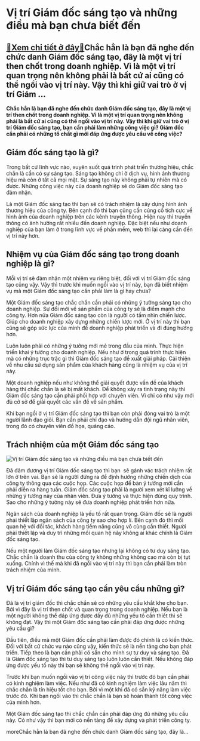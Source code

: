 Vị trí Giám đốc sáng tạo và những điều mà bạn chưa biết đến
===========================================================

[:gift:Xem chi tiết ở đây:gift:](https://hddtvn.com/vi-tri-giam-doc-sang-tao-va-nhung-dieu-ma-ban-chua-biet-den/)Chắc hẳn là bạn đã nghe đến chức danh Giám đốc sáng tạo, đây là một vị trí then chốt trong doanh nghiệp. Vì là một vị trí quan trọng nên không phải là bất cứ ai cũng có thể ngồi vào vị trí này. Vậy thì khi giữ vai trò ở vị trí Giám …
-----------------------------------------------------------------------------------------------------------------------------------------------------------------------------------------------------------------------------------------

**Chắc hẳn là bạn đã nghe đến chức danh Giám đốc sáng tạo, đây là một vị trí then chốt trong doanh nghiệp. Vì là một vị trí quan trọng nên không phải là bất cứ ai cũng có thể ngồi vào vị trí này. Vậy thì khi giữ vai trò ở vị trí Giám đốc sáng tạo, bạn cần phải làm những công việc gì? Giám đốc cần phải có những tố chất gì mới đáp ứng được yêu cầu về công việc?**



Giám đốc sáng tạo là gì?
------------------------


Trong bất cứ lĩnh vực nào, xuyên suốt quá trình phát triển thương hiệu, chắc chắn là cần có sự sáng tạo. Sáng tạo không chỉ ở dịch vụ, hình ảnh thương hiệu mà còn ở tất cả mọi mặt. Sự sáng tạo này không phải tự nhiên mà có được. Những công việc này của doanh nghiệp sẽ do Giám đốc sáng tạo đảm nhận.


Là một Giám đốc sáng tạo thì bạn sẽ có trách nhiệm là xây dựng hình ảnh thương hiệu của công ty. Bên cạnh đó thì bạn cũng cần củng cố tích cực về hình ảnh của doanh nghiệp trên các kênh truyền thông. Hiện nay thì truyền thông có ảnh hưởng rất nhiều đến doanh nghiệp. Đặc biệt nếu như doanh nghiệp của bạn làm ở trong lĩnh vực về phần mềm, web thì lại càng cần đến vị trí này hơn.


Nhiệm vụ của Giám đốc sáng tạo trong doanh nghiệp là gì?
--------------------------------------------------------


Mỗi vị trí sẽ đảm nhận một nhiệm vụ riêng biệt, đối với vị trí Giám đốc sáng tạo cũng vậy. Vậy thì trước khi muốn ngồi vào vị trí này, bạn đã biết nhiệm vụ mà một Giám đốc sáng tạo cần phải làm là gì hay chưa?


Một Giám đốc sáng tạo chắc chắn cần phải có những ý tưởng sáng tạo cho doanh nghiệp. Sự đổi mới về sản phẩm của công ty sẽ là điểm mạnh cho công ty. Hơn nữa Giám đốc sáng tạo còn là người có tầm nhìn chiến lược. Giúp cho doanh nghiệp xây dựng những chiến lược mới. Ở vị trí này thì bạn cũng sẽ góp sức lực của mình để doanh nghiệp phát triển và đi đúng hướng hơn.


Luôn luôn phải có những ý tưởng mới mẻ trong đầu của mình. Thực hiện triển khai ý tưởng cho doanh nghiệp. Nếu như ở trong quá trình thực hiện mà có những trục trặc gì thì Giám đốc sáng tạo đề xuất giải pháp. Cải thiện về nhu cầu sử dụng sản phẩm của khách hàng cũng là nhiệm vụ của vị trí này.


Một doanh nghiệp nếu như không thể giải quyết được vấn đề của khách hàng thì chắc chắn là sẽ bị mất khách. Để không xảy ra tình trạng này thì Giám đốc sáng tạo cần phải phối hợp với chuyên viên. Vì chỉ có như vậy mới đủ cở sở để giải quyết các vấn đề về sản phẩm.


Khi bạn ngồi ở vị trí Giám đốc sáng tạo thì bạn còn phải đóng vai trò là một người lãnh đạo giỏi. Bạn cần phải chỉ đạo và hướng dẫn đội ngũ nhân viên, trong đó có chuyên viên đồ họa, quảng cáo.


Trách nhiệm của một Giám đốc sáng tạo
-------------------------------------


![Vị trí Giám đốc sáng tạo và những điều mà bạn chưa biết đến](https://hddtvn.com/wp-content/uploads/2021/01/1566810039823-mo-ta-cong-viec-cua-giam-doc-sang-tao.jpg)


Đã đảm đương vị trí Giám đốc sáng tạo thì bạn  sẽ gánh vác trách nhiệm rất lớn ở trên vai. Bạn sẽ là người đứng ra để định hướng những chiến dịch của công ty thông qua các cuộc họp. Các cuộc họp để bàn ý tưởng mới cần phải diễn ra hàng tuần. Giám đốc sáng tạo phải là người xem xét kĩ lưỡng về những ý tưởng này của nhân viên. Đưa ý tưởng và thực hiện đúng quy trình. Sao cho những ý tưởng này sẽ đưa doanh nghiệp phát triển hơn nữa.


Ngân sách của doanh nghiệp là yếu tố rất quan trọng. Giám đốc sẽ là người phải thiết lập ngân sách của công ty sao cho hợp lí. Bên cạnh đó thì mối quan hệ với đối tác, khách hàng tiềm năng cũng vô cùng cần thiết. Người phải thiết lập và duy trì những mối quan hệ này không ai khác chính là Giám đốc sáng tạo.


Nếu một người làm Giám đốc sáng tạo nhưng lại không có tư duy sáng tạo. Chắc chắn là doanh thu của công ty không những không cao mà còn bị tụt xuống. Chính vì thế mà khi đã ngồi vào vị trí này thì bạn cần phải làm tròn trách nhiệm của mình.


Vị trí Giám đốc sáng tạo cần yêu cầu những gì?
----------------------------------------------


Đã là vị trí giám đốc thì chắc chắn sẽ có những yêu cầu khắt khe cho bạn. Bởi vì đây là vị trí then chốt và quan trọng trong doanh nghiệp. Nếu bạn là một người không thể đáp ứng được đầy đủ những yếu tố cần thiết thì sẽ không đạt. Vậy thì một Giám đốc sáng tạo cần phải đáp ứng được những yêu cầu gì?


Đầu tiên, điều mà một Giám đốc cần phải làm được đó chính là có kiến thức. Đối với bất cứ chức vụ nào cũng vậy, kiến thức sẽ là nền tảng cho bạn phát triển. Tiếp theo là bạn cần phải có sẵn cho mình sự tư duy và sáng tạo. Đã là Giám đốc sáng tạo thì tư duy sáng tạo luôn luôn cần thiết. Nếu không đáp ứng được yếu tố này thì bạn sẽ không thể ngồi vào vị trí này.


Trước khi bạn muốn ngồi vào vị trí công việc này thì trước đó bạn cần phải có kinh nghiệm làm việc. Nếu như đã có kinh nghiệm làm việc lâu năm thì chắc chắn là tín hiệu tốt cho bạn. Bởi vì một khi đã có sẵn kỹ năng làm việc trước đó. Khi bạn ngồi vào thì chắc chắn là bạn sẽ hoàn thành tốt công việc của mình hơn.


Một Giám đốc sáng tạo thì chắc chắn cần phải đáp ứng đủ những yêu cầu này. Có như vậy thì bạn mới có nền tảng để xây dựng và phát triển công ty.


moreChắc hẳn là bạn đã nghe đến chức danh Giám đốc sáng tạo, đây là…


